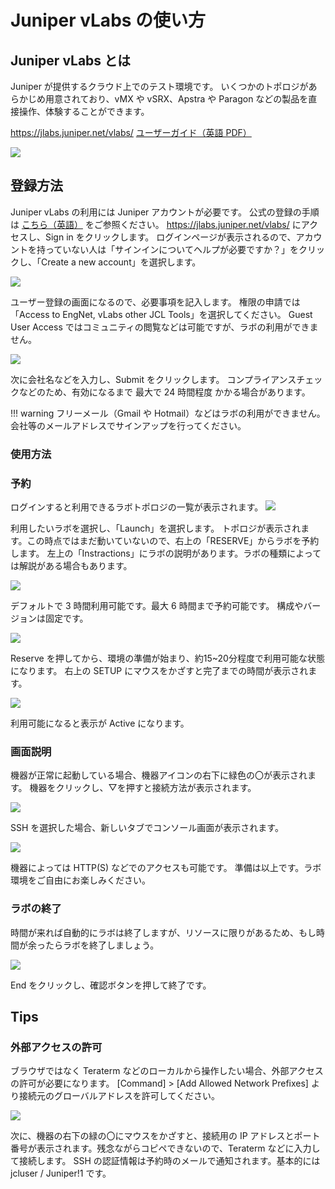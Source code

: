 # Juniper vLabs の使い方

## Juniper vLabs とは
Juniper が提供するクラウド上でのテスト環境です。
いくつかのトポロジがあらかじめ用意されており、vMX や vSRX、Apstra や Paragon などの製品を直接操作、体験することができます。

<a href="https://jlabs.juniper.net/vlabs/" target="_blank" rel="noopener noreferrer">https://jlabs.juniper.net/vlabs/</a>
<a href="https://jlabs.juniper.net/assets/pdf/vlabs/vlabs-ug.pdf" target="_blank" rel="noopener noreferrer">ユーザーガイド（英語 PDF）</a> 

![](https://publicmediastore.blob.core.windows.net/photo/vlabs/vlab_overview.jpg)

## 登録方法
Juniper vLabs の利用には Juniper アカウントが必要です。
公式の登録の手順は <a href="https://jlabs.juniper.net/vlabs/sign-up.page" target="_blank" rel="noopener noreferrer">こちら（英語）</a> をご参照ください。
<a href="https://jlabs.juniper.net/vlabs/" target="_blank" rel="noopener noreferrer">https://jlabs.juniper.net/vlabs/</a> にアクセスし、Sign in をクリックします。
ログインページが表示されるので、アカウントを持っていない人は「サインインについてヘルプが必要ですか？」をクリックし、「Create a new account」を選択します。

![](https://publicmediastore.blob.core.windows.net/photo/vlabs/account_signup.jpg)

ユーザー登録の画面になるので、必要事項を記入します。
権限の申請では「Access to EngNet, vLabs other JCL Tools」を選択してください。
Guest User Access ではコミュニティの閲覧などは可能ですが、ラボの利用ができません。

![](https://publicmediastore.blob.core.windows.net/photo/vlabs/account_registration.jpg)

次に会社名などを入力し、Submit をクリックします。
コンプライアンスチェックなどのため、有効になるまで 最大で 24 時間程度 かかる場合があります。

!!! warning
    フリーメール（Gmail や Hotmail）などはラボの利用ができません。会社等のメールアドレスでサインアップを行ってください。

### 使用方法
### 予約
ログインすると利用できるラボトポロジの一覧が表示されます。
![](https://publicmediastore.blob.core.windows.net/photo/vlabs/vlab_topolilst.jpg)

利用したいラボを選択し、「Launch」を選択します。
トポロジが表示されます。この時点ではまだ動いていないので、右上の「RESERVE」からラボを予約します。 
左上の「Instractions」にラボの説明があります。ラボの種類によっては解説がある場合もあります。

![](https://publicmediastore.blob.core.windows.net/photo/vlabs/vlab_topology_sample.jpg)

デフォルトで 3 時間利用可能です。最大 6 時間まで予約可能です。
構成やバージョンは固定です。

![](https://publicmediastore.blob.core.windows.net/photo/vlabs/vlab_reserve.jpg)

Reserve を押してから、環境の準備が始まり、約15~20分程度で利用可能な状態になります。
右上の SETUP にマウスをかざすと完了までの時間が表示されます。

![](https://publicmediastore.blob.core.windows.net/photo/vlabs/vlab_provisioning.jpg)

利用可能になると表示が Active になります。

### 画面説明

機器が正常に起動している場合、機器アイコンの右下に緑色の〇が表示されます。
機器をクリックし、▽を押すと接続方法が表示されます。

![](https://publicmediastore.blob.core.windows.net/photo/vlabs/vlab_ssh.jpg)

SSH を選択した場合、新しいタブでコンソール画面が表示されます。

![](https://publicmediastore.blob.core.windows.net/photo/vlabs/vlab_console.jpg)

機器によっては HTTP(S) などでのアクセスも可能です。
準備は以上です。ラボ環境をご自由にお楽しみください。

### ラボの終了

時間が来れば自動的にラボは終了しますが、リソースに限りがあるため、もし時間が余ったらラボを終了しましょう。

![](https://publicmediastore.blob.core.windows.net/photo/vlabs/vlab_end.jpg)

End をクリックし、確認ボタンを押して終了です。

## Tips
### 外部アクセスの許可
ブラウザではなく Teraterm などのローカルから操作したい場合、外部アクセスの許可が必要になります。
[Command] > [Add Allowed Network Prefixes] より接続元のグローバルアドレスを許可してください。

![](https://publicmediastore.blob.core.windows.net/photo/vlabs/vlab_external_access.jpg)

次に、機器の右下の緑の〇にマウスをかざすと、接続用の IP アドレスとポート番号が表示されます。残念ながらコピペできないので、Teraterm などに入力して接続します。
SSH の認証情報は予約時のメールで通知されます。基本的には jcluser / Juniper!1 です。

